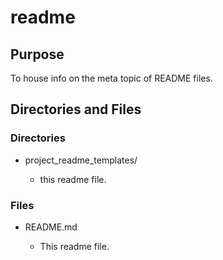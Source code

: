 # readme

## Purpose

To house info on the meta topic of README files.

## Directories and Files

### Directories

- project_readme_templates/

  - this readme file.

### Files

- README.md

  - This readme file.
